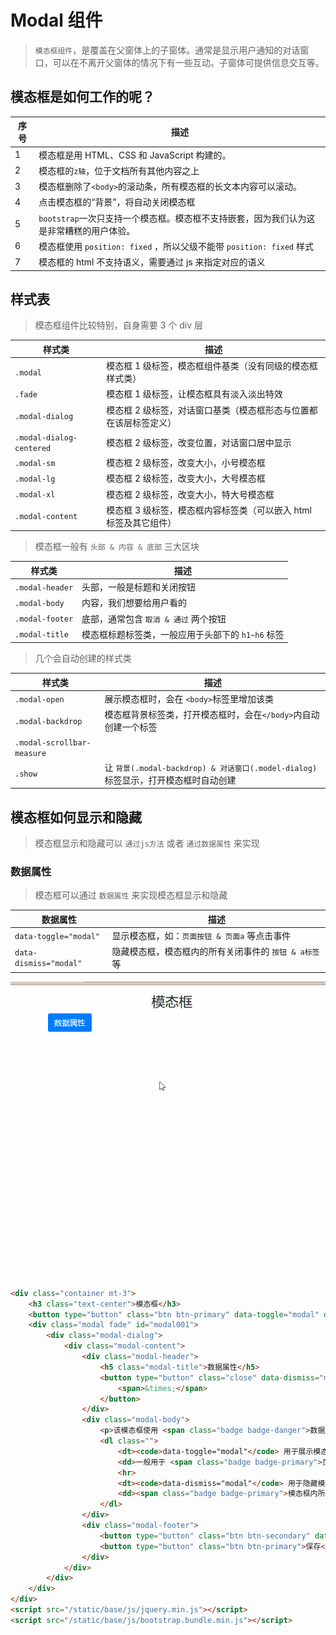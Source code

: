 # Modal 组件

> `模态框组件`，是覆盖在父窗体上的子窗体。通常是显示用户通知的对话窗口，可以在不离开父窗体的情况下有一些互动。子窗体可提供信息交互等。

## 模态框是如何工作的呢？

| 序号 | 描述                                                                                    |
| ---- | --------------------------------------------------------------------------------------- |
| 1    | 模态框是用 HTML、CSS 和 JavaScript 构建的。                                             |
| 2    | 模态框的`z轴`，位于文档所有其他内容之上                                                 |
| 3    | 模态框删除了`<body>`的滚动条，所有模态框的长文本内容可以滚动。                          |
| 4    | 点击模态框的“背景”，将自动关闭模态框                                                    |
| 5    | `bootstrap`一次只支持一个模态框。模态框不支持嵌套，因为我们认为这是非常糟糕的用户体验。 |
| 6    | 模态框使用 `position: fixed` ，所以父级不能带 `position: fixed` 样式                    |
| 7    | 模态框的 html 不支持语义，需要通过 js 来指定对应的语义                                  |

## 样式表

> 模态框组件比较特别，自身需要 3 个 div 层

| 样式类                   | 描述                                                              |
| ------------------------ | ----------------------------------------------------------------- |
| `.modal`                 | 模态框 1 级标签，模态框组件基类（没有同级的模态框样式类）         |
| `.fade`                  | 模态框 1 级标签，让模态框具有淡入淡出特效                         |
| `.modal-dialog`          | 模态框 2 级标签，对话窗口基类（模态框形态与位置都在该层标签定义） |
| `.modal-dialog-centered` | 模态框 2 级标签，改变位置，对话窗口居中显示                       |
| `.modal-sm`              | 模态框 2 级标签，改变大小，小号模态框                             |
| `.modal-lg`              | 模态框 2 级标签，改变大小，大号模态框                             |
| `.modal-xl`              | 模态框 2 级标签，改变大小，特大号模态框                           |
| `.modal-content`         | 模态框 3 级标签，模态框内容标签类（可以嵌入 html 标签及其它组件） |

> 模态框一般有 `头部 & 内容 & 底部` 三大区块

| 样式类          | 描述                                              |
| --------------- | ------------------------------------------------- |
| `.modal-header` | 头部，一般是标题和关闭按钮                        |
| `.modal-body`   | 内容，我们想要给用户看的                          |
| `.modal-footer` | 底部，通常包含 `取消 & 通过` 两个按钮             |
| `.modal-title`  | 模态框标题标签类，一般应用于头部下的 `h1~h6` 标签 |

> 几个会自动创建的样式类

| 样式类                     | 描述                                                                                |
| -------------------------- | ----------------------------------------------------------------------------------- |
| `.modal-open`              | 展示模态框时，会在 `<body>`标签里增加该类                                           |
| `.modal-backdrop`          | 模态框背景标签类，打开模态框时，会在`</body>`内自动创建一个标签                     |
| `.modal-scrollbar-measure` |
| `.show`                    | 让 `背景(.modal-backdrop) & 对话窗口(.model-dialog)` 标签显示，打开模态框时自动创建 |

## 模态框如何显示和隐藏

> 模态框显示和隐藏可以 `通过js方法` 或者 `通过数据属性` 来实现

### 数据属性

> 模态框可以通过 `数据属性` 来实现模态框显示和隐藏

| 数据属性               | 描述                                                   |
| ---------------------- | ------------------------------------------------------ |
| `data-toggle="modal"`  | 显示模态框，如：`页面按钮 & 页面a` 等点击事件          |
| `data-dismiss="modal"` | 隐藏模态框，模态框内的所有关闭事件的 `按钮 & a标签` 等 |

![modal-数据属性](./static/modal-数据属性.gif)

```html
<div class="container mt-3">
    <h3 class="text-center">模态框</h3>
    <button type="button" class="btn btn-primary" data-toggle="modal" data-target="#modal001"> 数据属性 </button>
    <div class="modal fade" id="modal001">
        <div class="modal-dialog">
            <div class="modal-content">
                <div class="modal-header">
                    <h5 class="modal-title">数据属性</h5>
                    <button type="button" class="close" data-dismiss="modal">
                        <span>&times;</span>
                    </button>
                </div>
                <div class="modal-body">
                    <p>该模态框使用 <span class="badge badge-danger">数据属性</span> 来展示和隐藏，不需要额外的js方法!</p>
                    <dl class="">
                        <dt><code>data-toggle="modal"</code> 用于展示模态框</dt>
                        <dd>一般用于 <span class="badge badge-primary">页面本身存在的 &lt;button&gt; &lt;a&gt;</span> 里，通过点击事件来触发模态框显示</dd>
                        <hr>
                        <dt><code>data-dismiss="modal"</code> 用于隐藏模态框</dt>
                        <dd><span class="badge badge-primary">模态框内所有用于关闭模态框的 &lt;button&gt; &lt;a&gt;</span> ，通过点击事件来触发模态框隐藏</dd>
                    </dl>
                </div>
                <div class="modal-footer">
                    <button type="button" class="btn btn-secondary" data-dismiss="modal">关闭</button>
                    <button type="button" class="btn btn-primary">保存</button>
                </div>
            </div>
        </div>
    </div>
</div>
<script src="/static/base/js/jquery.min.js"></script>
<script src="/static/base/js/bootstrap.bundle.min.js"></script>
```
